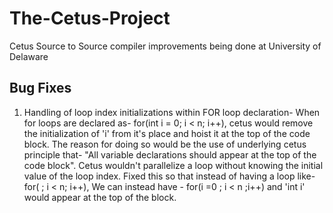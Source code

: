 # The-Cetus-Project
Cetus Source to Source compiler improvements being done at University of Delaware

## Bug Fixes
1. Handling of loop index initializations within FOR loop declaration-
    When for loops are declared as- for(int i = 0; i < n; i++), 
              cetus would remove the initialization of 'i' from it's place and hoist it at the top of the code block.
    The reason for doing so would be the use of underlying cetus principle that- "All variable declarations should appear at the
    top of the code block". Cetus wouldn't parallelize a loop without knowing the initial value of the loop index.
    Fixed this so that instead of having a loop like-  for( ; i < n; i++),
    We can instead have     - for(i =0 ; i < n ;i++) and 'int i' would appear at the top of the block.
    
    
  
            
